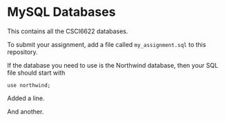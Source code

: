 # MySQL Databases

This contains all the CSCI6622 databases.

To submit your assignment, add a file called `my_assignment.sql` to this repository.

If the database you need to use is the Northwind database, then your SQL file should start with

`use northwind;`

Added a line.

And another.
